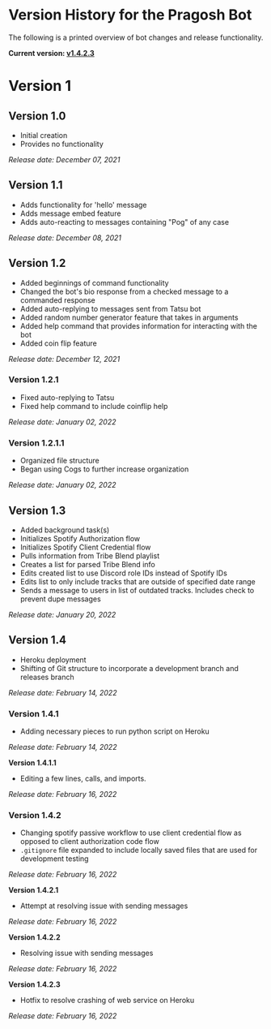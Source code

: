 # Version History for the Pragosh Bot

The following is a printed overview of bot changes and release functionality.

**Current version: [v1.4.2.3](###-Version-1.4.2)**

# Version 1

## Version 1.0

-   Initial creation
-   Provides no functionality

_Release date: December 07, 2021_

## Version 1.1

-   Adds functionality for 'hello' message
-   Adds message embed feature
-   Adds auto-reacting to messages containing "Pog" of any case

_Release date: December 08, 2021_

## Version 1.2

-   Added beginnings of command functionality
-   Changed the bot's bio response from a checked message to a commanded
    response
-   Added auto-replying to messages sent from Tatsu bot
-   Added random number generator feature that takes in arguments
-   Added help command that provides information for interacting with the bot
-   Added coin flip feature

_Release date: December 12, 2021_

### Version 1.2.1

-   Fixed auto-replying to Tatsu
-   Fixed help command to include coinflip help

_Release date: January 02, 2022_

### Version 1.2.1.1

-   Organized file structure
-   Began using Cogs to further increase organization

_Release date: January 02, 2022_

## Version 1.3

-   Added background task(s)
-   Initializes Spotify Authorization flow
-   Initializes Spotify Client Credential flow
-   Pulls information from Tribe Blend playlist
-   Creates a list for parsed Tribe Blend info
-   Edits created list to use Discord role IDs instead of Spotify IDs
-   Edits list to only include tracks that are outside of specified date range
-   Sends a message to users in list of outdated tracks. Includes check to
    prevent dupe messages

_Release date: January 20, 2022_

## Version 1.4

-   Heroku deployment
-   Shifting of Git structure to incorporate a development branch and releases
    branch

_Release date: February 14, 2022_

### Version 1.4.1

-   Adding necessary pieces to run python script on Heroku

_Release date: February 14, 2022_

**Version 1.4.1.1**

-   Editing a few lines, calls, and imports.

_Release date: February 16, 2022_

### Version 1.4.2

-   Changing spotify passive workflow to use client credential flow as opposed
    to client authorization code flow
-   `.gitignore` file expanded to include locally saved files that are used for
    development testing

_Release date: February 16, 2022_

**Version 1.4.2.1**

-   Attempt at resolving issue with sending messages

_Release date: February 16, 2022_

**Version 1.4.2.2**

-   Resolving issue with sending messages

_Release date: February 16, 2022_

**Version 1.4.2.3**

-   Hotfix to resolve crashing of web service on Heroku

_Release date: February 16, 2022_
